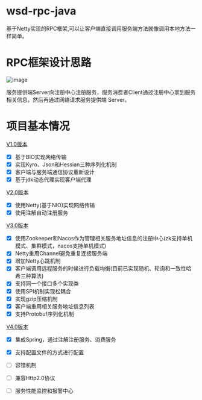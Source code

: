 # wsd-rpc-java
基于Netty实现的RPC框架,可以让客户端直接调用服务端方法就像调用本地方法一样简单。

# RPC框架设计思路
![image](https://github.com/oahunc/wsd-rpc-java/blob/master/images/rpc%E6%9E%B6%E6%9E%84.jpg)

服务提供端Server向注册中心注册服务，服务消费者Client通过注册中心拿到服务相关信息，然后再通过网络请求服务提供端 Server。

# 项目基本情况
[V1.0版本](https://github.com/oahunc/wsd-rpc-java/tree/v1.0)  
- [x] 基于BIO实现网络传输
- [x] 实现Kyro、Json和Hessian三种序列化机制
- [x] 客户端与服务端通信协议重新设计
- [x] 基于jdk动态代理实现客户端代理 

[V2.0版本](https://github.com/oahunc/wsd-rpc-java/tree/v2.0)  
- [x] 使用Netty(基于NIO)实现网络传输
- [x] 使用注解自动注册服务

[V3.0版本](https://github.com/oahunc/wsd-rpc-java/tree/v3.0)  
- [x] 使用Zookeeper和Nacos作为管理相关服务地址信息的注册中心(zk支持单机模式、集群模式，nacos支持单机模式)
- [x] Netty重用Channel避免重复连接服务端
- [x] 增加Netty心跳机制
- [x] 客户端调用远程服务的时候进行负载均衡(目前已实现随机、轮询和一致性哈希三种算法)
- [x] 支持同一个接口多个实现类
- [x] 使用SPI机制实现松耦合
- [x] 实现gzip压缩机制
- [x] 客户端重用相关服务地址信息列表
- [x] 支持Protobuf序列化机制 

[V4.0版本](https://github.com/oahunc/wsd-rpc-java)
- [x] 集成Spring，通过注解注册服务、消费服务
- [x] 支持配置文件的方式进行配置
- [ ] 容错机制
- [ ] 兼容Http2.0协议
- [ ] 服务性能监控和报警中心  

